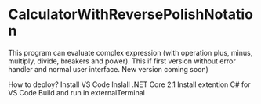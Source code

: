 # CalculatorWithReversePolishNotation
This program can evaluate complex expression (with operation plus, minus, multiply, divide, breakers and power). This if first version without error handler and normal user interface. New version coming soon)

How to deploy? 
Install VS Code
Inslall .NET Core 2.1
Install extention C# for VS Code
Build and run in externalTerminal
